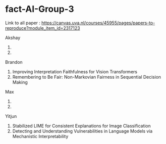 # fact-AI-Group-3


Link to all paper : https://canvas.uva.nl/courses/45955/pages/papers-to-reproduce?module_item_id=2317123


Akshay 

1. 
2. 

Brandon 

1. Improving Interpretation Faithfulness for Vision Transformers 
2. Remembering to Be Fair: Non-Markovian Fairness in Sequential Decision Making

Max

1.
2.

Yitjun

1. Stabilized LIME for Consistent Explanations for Image Classification
2. Detecting and Understanding Vulnerabilities in Language Models via Mechanistic Interpretability
